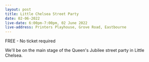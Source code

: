 ```yaml
---
layout: post
title: Little Chelsea Street Party
date: 02-06-2022
live-date: 6:00pm-7:00pm, 02 June 2022
live-address: Printers Playhouse, Grove Road, Eastbourne
---
```


FREE - No ticket required

We'll be on the main stage of the Queen's Jubilee street party in Little Chelsea. 
